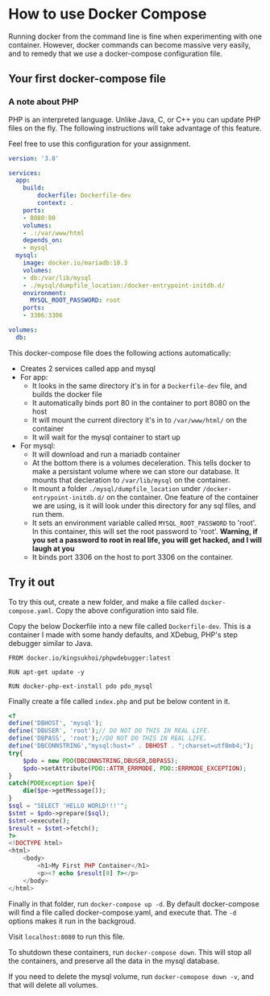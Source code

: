 # How to use Docker Compose

Running docker from the command line is fine when experimenting with one container. However, docker commands can become massive very easily, and to remedy that we use a docker-compose configuration file.

## Your first docker-compose file

### A note about PHP

PHP is an interpreted language. Unlike Java, C, or C++ you can update PHP files on the fly. The following instructions will take advantage of this feature.

Feel free to use this configuration for your assignment.

```yaml
version: '3.8'

services:
  app:
    build: 
        dockerfile: Dockerfile-dev
        context: .
    ports:
    - 8080:80
    volumes:
    - .:/var/www/html
    depends_on:
    - mysql
  mysql:
    image: docker.io/mariadb:10.3
    volumes:
    - db:/var/lib/mysql
    - ./mysql/dumpfile_location:/docker-entrypoint-initdb.d/
    environment:
      MYSQL_ROOT_PASSWORD: root
    ports:
    - 3306:3306

volumes:
  db:
```

This docker-compose file does the following actions automatically:

* Creates 2 services called app and mysql
* For app:
  * It looks in the same directory it's in for a `Dockerfile-dev` file, and builds the docker file
  * It automatically binds port 80 in the container to port 8080 on the host
  * It will mount the current directory it's in to `/var/www/html/` on the container
  * It will wait for the mysql container to start up
* For mysql:
  * It will download and run a mariadb container
  * At the bottom there is a volumes deceleration. This tells docker to make a persistant volume where we can store our database. It mounts that decleration to `/var/lib/mysql` on the container. 
  * It mount a folder `./mysql/dumpfile_location` under `/docker-entrypoint-initdb.d/` on the container. One feature of the container we are using, is it will look under this directory for any sql files, and run them.
  * It sets an environment variable called `MYSQL_ROOT_PASSWORD` to 'root'. In this container, this will set the root password to 'root'. **Warning, if you set a password to root in real life, you will get hacked, and I will laugh at you**
  * It binds port 3306 on the host to port 3306 on the container.

## Try it out

To try this out, create a new folder, and make a file called `docker-compose.yaml`. Copy the above configuration into said file.

Copy the below Dockerfile into a new file called `Dockerfile-dev`. This is a container I made with some handy defaults, and XDebug, PHP's step debugger similar to Java.

```text
FROM docker.io/kingsukhoi/phpwdebugger:latest

RUN apt-get update -y

RUN docker-php-ext-install pdo pdo_mysql
```

Finally create a file called `index.php` and put be below content in it.

```php
<?
define('DBHOST', 'mysql');
define('DBUSER', 'root');// DO NOT DO THIS IN REAL LIFE.
define('DBPASS', 'root');//DO NOT DO THIS IN REAL LIFE.
define('DBCONNSTRING',"mysql:host=" . DBHOST . ";charset=utf8mb4;");
try{
    $pdo = new PDO(DBCONNSTRING,DBUSER,DBPASS);
    $pdo->setAttribute(PDO::ATTR_ERRMODE, PDO::ERRMODE_EXCEPTION);
}
catch(PDOException $pe){
    die($pe->getMessage());
}
$sql = "SELECT 'HELLO WORLD!!!'";
$stmt = $pdo->prepare($sql);
$stmt->execute();
$result = $stmt->fetch();
?>
<!DOCTYPE html>
<html>
    <body>
        <h1>My First PHP Container</h1>
        <p><? echo $result[0] ?></p>
    </body>
</html>
```

Finally in that folder, run `docker-compose up -d`. By default docker-compose will find a file called docker-compose.yaml, and execute that. The `-d` options makes it run in the backgroud.

Visit `localhost:8080` to run this file.

To shutdown these containers, run `docker-compose down`. This will stop all the containers, and preserve all the data in the mysql database.

If you need to delete the mysql volume, run `docker-comopose down -v`, and that will delete all volumes.

